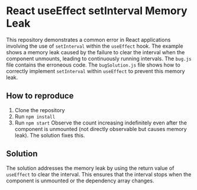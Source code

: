 # React useEffect setInterval Memory Leak
This repository demonstrates a common error in React applications involving the use of `setInterval` within the `useEffect` hook.  The example shows a memory leak caused by the failure to clear the interval when the component unmounts, leading to continuously running intervals.
The `bug.js` file contains the erroneous code. The `bugSolution.js` file shows how to correctly implement `setInterval` within `useEffect` to prevent this memory leak.
## How to reproduce
1. Clone the repository
2. Run `npm install`
3. Run `npm start`
Observe the count increasing indefinitely even after the component is unmounted (not directly observable but causes memory leak).  The solution fixes this.
## Solution
The solution addresses the memory leak by using the return value of `useEffect` to clear the interval. This ensures that the interval stops when the component is unmounted or the dependency array changes.